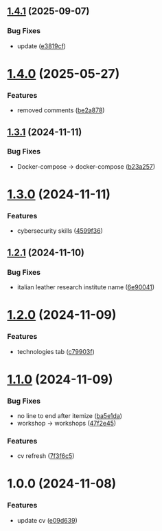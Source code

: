 ## [1.4.1](https://github.com/alarmfox/curriculum-vitae/compare/v1.4.0...v1.4.1) (2025-09-07)


### Bug Fixes

* update ([e3819cf](https://github.com/alarmfox/curriculum-vitae/commit/e3819cf41a5bdf7e1e61ebe5f0196f0480b5dc97))

# [1.4.0](https://github.com/alarmfox/curriculum-vitae/compare/v1.3.1...v1.4.0) (2025-05-27)


### Features

* removed comments ([be2a878](https://github.com/alarmfox/curriculum-vitae/commit/be2a87893ae0a7f24494dfc969111919636a555e))

## [1.3.1](https://github.com/alarmfox/curriculum-vitae/compare/v1.3.0...v1.3.1) (2024-11-11)


### Bug Fixes

* Docker-compose -> docker-compose ([b23a257](https://github.com/alarmfox/curriculum-vitae/commit/b23a257bc50134d22f753373674f7a2948def180))

# [1.3.0](https://github.com/alarmfox/curriculum-vitae/compare/v1.2.1...v1.3.0) (2024-11-11)


### Features

* cybersecurity skills ([4599f36](https://github.com/alarmfox/curriculum-vitae/commit/4599f369850b31c1788f713eb223dd1d4fdbc4a5))

## [1.2.1](https://github.com/alarmfox/curriculum-vitae/compare/v1.2.0...v1.2.1) (2024-11-10)


### Bug Fixes

* italian leather research institute name ([6e90041](https://github.com/alarmfox/curriculum-vitae/commit/6e900419cc07dbf4cce0c26332d2ffbe5714ac1a))

# [1.2.0](https://github.com/alarmfox/curriculum-vitae/compare/v1.1.0...v1.2.0) (2024-11-09)


### Features

* technologies tab ([c79903f](https://github.com/alarmfox/curriculum-vitae/commit/c79903f446961da78e863cd5389af741f0decb5d))

# [1.1.0](https://github.com/alarmfox/curriculum-vitae/compare/v1.0.0...v1.1.0) (2024-11-09)


### Bug Fixes

* no line to end after itemize ([ba5e1da](https://github.com/alarmfox/curriculum-vitae/commit/ba5e1dac33727fb0c1e82d6fddf95dd4c29d083c))
* workshop -> workshops ([47f2e45](https://github.com/alarmfox/curriculum-vitae/commit/47f2e45a1b2c184ac4f61720e1257864dab40e71))


### Features

* cv refresh ([7f3f6c5](https://github.com/alarmfox/curriculum-vitae/commit/7f3f6c5d2f78aabb43ba2e474331778f3ba3c13c))

# 1.0.0 (2024-11-08)


### Features

* update cv ([e09d639](https://github.com/alarmfox/curriculum-vitae/commit/e09d6398e2735a792b0f592e7c3555d300b0a3cd))
